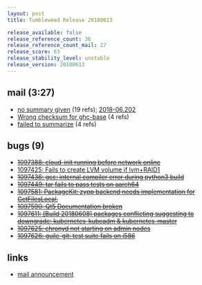 ```yaml
---
layout: post
title: Tumbleweed Release 20180613

release_available: false
release_reference_count: 36
release_reference_count_mail: 27
release_score: 63
release_stability_level: unstable
release_version: 20180613
---
```


## mail (3:27)

- [no summary given](https://lists.opensuse.org/opensuse-factory/2018-06/msg00197.html) (19 refs); [2018-06.202](https://lists.opensuse.org/opensuse-factory/2018-06/msg00202.html)
- [Wrong checksum for ghc-base](https://lists.opensuse.org/opensuse-factory/2018-06/msg00199.html) (4 refs)
- [failed to summarize](https://lists.opensuse.org/opensuse-factory/2018-06/msg00205.html) (4 refs)

## bugs (9)

<!--more-->

- ~~[1097388: cloud-init running before network online](https://bugzilla.opensuse.org/show_bug.cgi?id=1097388)~~
- [1097425: Fails to create LVM volume if lvm+RAID1](https://bugzilla.opensuse.org/show_bug.cgi?id=1097425)
- ~~[1097436: gcc: internal compiler error during python3 build](https://bugzilla.opensuse.org/show_bug.cgi?id=1097436)~~
- ~~[1097449: tar fails to pass tests on aarch64](https://bugzilla.opensuse.org/show_bug.cgi?id=1097449)~~
- ~~[1097581: PackageKit: zypp backend needs implementation for GetFilesLocal.](https://bugzilla.opensuse.org/show_bug.cgi?id=1097581)~~
- ~~[1097590: Qt5 Documentation broken](https://bugzilla.opensuse.org/show_bug.cgi?id=1097590)~~
- ~~[1097611: \[Build 20180608\] packages conflicting suggesting to downgrade: kubernetes-kubeadm & kubernetes-master](https://bugzilla.opensuse.org/show_bug.cgi?id=1097611)~~
- ~~[1097625: chronyd not starting on admin nodes](https://bugzilla.opensuse.org/show_bug.cgi?id=1097625)~~
- ~~[1097626: guile-git: test suite fails on i586](https://bugzilla.opensuse.org/show_bug.cgi?id=1097626)~~



## links

- [mail announcement](https://lists.opensuse.org/opensuse-factory/2018-06/msg00196.html)
